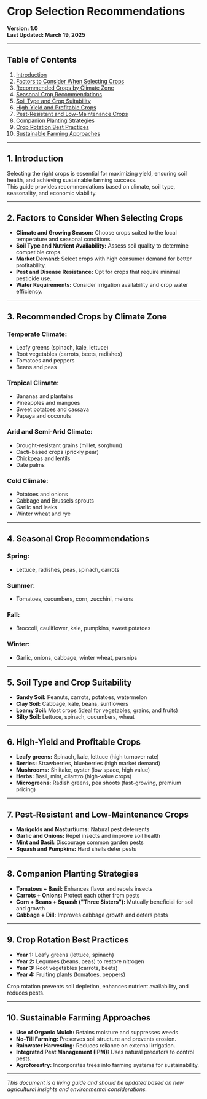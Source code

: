 # Crop Selection Recommendations

**Version: 1.0**  
**Last Updated: March 19, 2025**  

---

## **Table of Contents**
1. [Introduction](#introduction)
2. [Factors to Consider When Selecting Crops](#factors-to-consider-when-selecting-crops)
3. [Recommended Crops by Climate Zone](#recommended-crops-by-climate-zone)
4. [Seasonal Crop Recommendations](#seasonal-crop-recommendations)
5. [Soil Type and Crop Suitability](#soil-type-and-crop-suitability)
6. [High-Yield and Profitable Crops](#high-yield-and-profitable-crops)
7. [Pest-Resistant and Low-Maintenance Crops](#pest-resistant-and-low-maintenance-crops)
8. [Companion Planting Strategies](#companion-planting-strategies)
9. [Crop Rotation Best Practices](#crop-rotation-best-practices)
10. [Sustainable Farming Approaches](#sustainable-farming-approaches)

---

## **1. Introduction**

Selecting the right crops is essential for maximizing yield, ensuring soil health, and achieving sustainable farming success.  
This guide provides recommendations based on climate, soil type, seasonality, and economic viability.

---

## **2. Factors to Consider When Selecting Crops**

- **Climate and Growing Season:** Choose crops suited to the local temperature and seasonal conditions.  
- **Soil Type and Nutrient Availability:** Assess soil quality to determine compatible crops.  
- **Market Demand:** Select crops with high consumer demand for better profitability.  
- **Pest and Disease Resistance:** Opt for crops that require minimal pesticide use.  
- **Water Requirements:** Consider irrigation availability and crop water efficiency.  

---

## **3. Recommended Crops by Climate Zone**

### **Temperate Climate:**  
- Leafy greens (spinach, kale, lettuce)  
- Root vegetables (carrots, beets, radishes)  
- Tomatoes and peppers  
- Beans and peas  

### **Tropical Climate:**  
- Bananas and plantains  
- Pineapples and mangoes  
- Sweet potatoes and cassava  
- Papaya and coconuts  

### **Arid and Semi-Arid Climate:**  
- Drought-resistant grains (millet, sorghum)  
- Cacti-based crops (prickly pear)  
- Chickpeas and lentils  
- Date palms  

### **Cold Climate:**  
- Potatoes and onions  
- Cabbage and Brussels sprouts  
- Garlic and leeks  
- Winter wheat and rye  

---

## **4. Seasonal Crop Recommendations**

### **Spring:**  
- Lettuce, radishes, peas, spinach, carrots  

### **Summer:**  
- Tomatoes, cucumbers, corn, zucchini, melons  

### **Fall:**  
- Broccoli, cauliflower, kale, pumpkins, sweet potatoes  

### **Winter:**  
- Garlic, onions, cabbage, winter wheat, parsnips  

---

## **5. Soil Type and Crop Suitability**

- **Sandy Soil:** Peanuts, carrots, potatoes, watermelon  
- **Clay Soil:** Cabbage, kale, beans, sunflowers  
- **Loamy Soil:** Most crops (ideal for vegetables, grains, and fruits)  
- **Silty Soil:** Lettuce, spinach, cucumbers, wheat  

---

## **6. High-Yield and Profitable Crops**

- **Leafy greens:** Spinach, kale, lettuce (high turnover rate)  
- **Berries:** Strawberries, blueberries (high market demand)  
- **Mushrooms:** Shiitake, oyster (low space, high value)  
- **Herbs:** Basil, mint, cilantro (high-value crops)  
- **Microgreens:** Radish greens, pea shoots (fast-growing, premium pricing)  

---

## **7. Pest-Resistant and Low-Maintenance Crops**

- **Marigolds and Nasturtiums:** Natural pest deterrents  
- **Garlic and Onions:** Repel insects and improve soil health  
- **Mint and Basil:** Discourage common garden pests  
- **Squash and Pumpkins:** Hard shells deter pests  

---

## **8. Companion Planting Strategies**

- **Tomatoes + Basil:** Enhances flavor and repels insects  
- **Carrots + Onions:** Protect each other from pests  
- **Corn + Beans + Squash ("Three Sisters"):** Mutually beneficial for soil and growth  
- **Cabbage + Dill:** Improves cabbage growth and deters pests  

---

## **9. Crop Rotation Best Practices**

- **Year 1:** Leafy greens (lettuce, spinach)  
- **Year 2:** Legumes (beans, peas) to restore nitrogen  
- **Year 3:** Root vegetables (carrots, beets)  
- **Year 4:** Fruiting plants (tomatoes, peppers)  

Crop rotation prevents soil depletion, enhances nutrient availability, and reduces pests.

---

## **10. Sustainable Farming Approaches**

- **Use of Organic Mulch:** Retains moisture and suppresses weeds.  
- **No-Till Farming:** Preserves soil structure and prevents erosion.  
- **Rainwater Harvesting:** Reduces reliance on external irrigation.  
- **Integrated Pest Management (IPM):** Uses natural predators to control pests.  
- **Agroforestry:** Incorporates trees into farming systems for sustainability.  

---

*This document is a living guide and should be updated based on new agricultural insights and environmental considerations.*  
